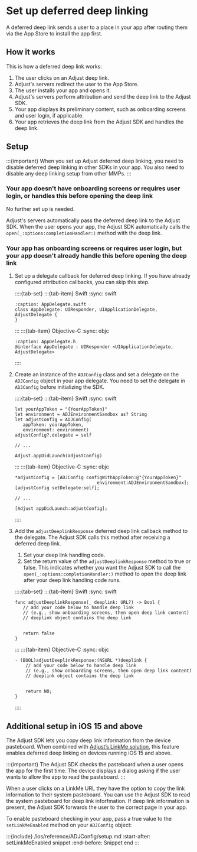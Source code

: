 # Set up deferred deep linking

A deferred deep link sends a user to a place in your app after routing them via the App Store to install the app first.

## How it works

This is how a deferred deep link works:

1. The user clicks on an Adjust deep link.
2. Adjust's servers redirect the user to the App Store.
3. The user installs your app and opens it.
4. Adjust's servers perform attribution and send the deep link to the Adjust SDK.
5. Your app displays its preliminary content, such as onboarding screens and user login, if applicable.
6. Your app retrieves the deep link from the Adjust SDK and handles the deep link.

## Setup

:::{important}
When you set up Adjust deferred deep linking, you need to disable deferred deep linking in other SDKs in your app. You also need to disable any deep linking setup from other MMPs.
:::

### Your app doesn't have onboarding screens or requires user login, or handles this before opening the deep link

No further set up is needed.

Adjust's servers automatically pass the deferred deep link to the Adjust SDK. When the user opens your app, the Adjust SDK automatically calls the `open(_:options:completionHandler:)` method with the deep link.

### Your app has onboarding screens or requires user login, but your app doesn't already handle this before opening the deep link

1. Set up a delegate callback for deferred deep linking. If you have already configured attribution callbacks, you can skip this step.

   ::::{tab-set}
   :::{tab-item} Swift
   :sync: swift
   ```{code-block} swift
   :caption: AppDelegate.swift
   class AppDelegate: UIResponder, UIApplicationDelegate, AdjustDelegate {
   }
   ```
   :::
   :::{tab-item} Objective-C
   :sync: objc
   ```{code-block} objc
   :caption: AppDelegate.h
   @interface AppDelegate : UIResponder <UIApplicationDelegate, AdjustDelegate>
   ```
   ::::

2. Create an instance of the `ADJConfig` class and set a delegate on the `ADJConfig` object in your app delegate. You need to set the delegate in `ADJConfig` before initializing the SDK.

   ::::{tab-set}
   :::{tab-item} Swift
   :sync: swift
   ```{code-block} swift
   let yourAppToken = "{YourAppToken}"
   let environment = ADJEnvironmentSandbox as? String
   let adjustConfig = ADJConfig(
      appToken: yourAppToken,
      environment: environment)
   adjustConfig?.delegate = self

   // ...

   Adjust.appDidLaunch(adjustConfig)
   ```
   :::
   :::{tab-item} Objective-C
   :sync: objc
   ```{code-block} objc
   *adjustConfig = [ADJConfig configWithAppToken:@"{YourAppToken}"
                                  environment:ADJEnvironmentSandbox];
   [adjustConfig setDelegate:self];

   // ...

   [Adjust appDidLaunch:adjustConfig];
   ```
   ::::

3. Add the `adjustDeeplinkResponse` deferred deep link callback method to the delegate. The Adjust SDK calls this method after receiving a deferred deep link.
   1. Set your deep link handling code.
   2. Set the return value of the `adjustDeeplinkResponse` method to true or false. This indicates whether you want the Adjust SDK to call the `open(_:options:completionHandler:)` method to open the deep link after your deep link handling code runs.

   ::::{tab-set}
   :::{tab-item} Swift
   :sync: swift
   ```{code-block} swift
   func adjustDeeplinkResponse(_ deeplink: URL?) -> Bool {
      // add your code below to handle deep link
      // (e.g., show onboarding screens, then open deep link content)
      // deeplink object contains the deep link


      return false
   }
   ```
   :::
   :::{tab-item} Objective-C
   :sync: objc
   ```{code-block} objc
   - (BOOL)adjustDeeplinkResponse:(NSURL *)deeplink {
       // add your code below to handle deep link
       // (e.g., show onboarding screens, then open deep link content)
       // deeplink object contains the deep link
       
       
       return NO;
   }
   ```
   ::::

## Additional setup in iOS 15 and above

The Adjust SDK lets you copy deep link information from the device pasteboard. When combined with [Adjust’s LinkMe solution](https://help.adjust.com/en/article/linkme), this feature enables deferred deep linking on devices running iOS 15 and above.

:::{important}
The Adjust SDK checks the pasteboard when a user opens the app for the first time. The device displays a dialog asking if the user wants to allow the app to read the pasteboard.
:::

When a user clicks on a LinkMe URL they have the option to copy the link information to their system pasteboard. You can use the Adjust SDK to read the system pasteboard for deep link inforfmation. If deep link information is present, the Adjust SDK forwards the user to the correct page in your app.

To enable pasteboard checking in your app, pass a true value to the `setLinkMeEnabled` method on your `ADJConfig` object:

:::{include} /ios/reference/ADJConfig/setup.md
:start-after: setLinkMeEnabled snippet
:end-before: Snippet end
:::
